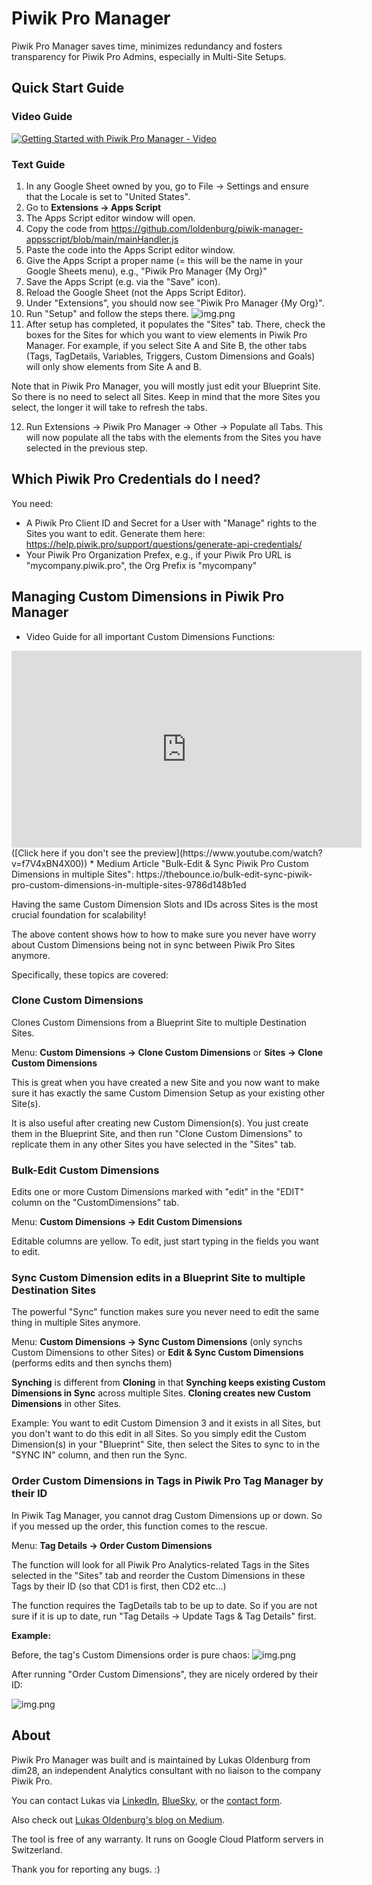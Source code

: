 # Piwik Pro Manager
Piwik Pro Manager saves time, minimizes redundancy and fosters transparency for Piwik Pro Admins, especially in Multi-Site Setups.

## Quick Start Guide

### Video Guide

[![Getting Started with Piwik Pro Manager - Video](youtube-thumbnail.png)](https://youtu.be/yXKHIK-s_QI)

### Text Guide
1. In any Google Sheet owned by you, go to File -> Settings and ensure that the Locale is set to "United States".
2. Go to **Extensions -> Apps Script**
3. The Apps Script editor window will open.
4. Copy the code from https://github.com/loldenburg/piwik-manager-appsscript/blob/main/mainHandler.js
5. Paste the code into the Apps Script editor window.
6. Give the Apps Script a proper name (= this will be the name in your Google Sheets menu), e.g., "Piwik Pro Manager {My Org}" 
7. Save the Apps Script (e.g. via the "Save" icon).
8. Reload the Google Sheet (not the Apps Script Editor).
9. Under "Extensions", you should now see "Piwik Pro Manager {My Org}". 
10. Run "Setup" and follow the steps there.
![img.png](piwik-pro-manager-extension-screenshot.png)
11. After setup has completed, it populates the "Sites" tab. There, check the boxes for the Sites for which you want to view elements in Piwik Pro Manager. For example, if you select Site A and Site B, the other tabs (Tags, TagDetails, Variables, Triggers, Custom Dimensions and Goals) will only show elements from Site A and B. 

   Note that in Piwik Pro Manager, you will mostly just edit your Blueprint Site. So there is no need to select all Sites. Keep in mind that the more Sites you select, the longer it will take to refresh the tabs.  

12. Run Extensions -> Piwik Pro Manager -> Other -> Populate all Tabs. This will now populate all the tabs with the elements from the Sites you have selected in the previous step.  

## Which Piwik Pro Credentials do I need?

You need:

* A Piwik Pro Client ID and Secret for a User with "Manage" rights to the Sites you want to edit. Generate them here: https://help.piwik.pro/support/questions/generate-api-credentials/
* Your Piwik Pro Organization Prefex, e.g., if your Piwik Pro URL is "mycompany.piwik.pro", the Org Prefix is "mycompany"

## Managing Custom Dimensions in Piwik Pro Manager

* Video Guide for all important Custom Dimensions Functions: 
<iframe width="560" height="315" src="https://www.youtube.com/watch?v=f7V4xBN4X00" frameborder="0" allowfullscreen></iframe>
  ([Click here if you don't see the preview](https://www.youtube.com/watch?v=f7V4xBN4X00))
* Medium Article "Bulk-Edit & Sync Piwik Pro Custom Dimensions in multiple Sites": https://thebounce.io/bulk-edit-sync-piwik-pro-custom-dimensions-in-multiple-sites-9786d148b1ed

Having the same Custom Dimension Slots and IDs across Sites is the most crucial foundation for scalability!

The above content shows how to how to make sure you never have worry about Custom Dimensions being not in sync between Piwik Pro Sites anymore. 

Specifically, these topics are covered:

### Clone Custom Dimensions

Clones Custom Dimensions from a Blueprint Site to multiple Destination Sites. 

Menu: **Custom Dimensions -> Clone Custom Dimensions** or **Sites -> Clone Custom Dimensions**

This is great when you have created a new Site and you now want to make sure it has exactly the same Custom Dimension Setup as your existing other Site(s).

It is also useful after creating new Custom Dimension(s). You just create them in the Blueprint Site, and then run "Clone Custom Dimensions" to replicate them in any other Sites you have selected in the "Sites" tab.

### Bulk-Edit Custom Dimensions

Edits one or more Custom Dimensions marked with "edit" in the "EDIT" column on the "CustomDimensions" tab.

Menu: **Custom Dimensions -> Edit Custom Dimensions**

Editable columns are yellow. To edit, just start typing in the fields you want to edit.

### Sync Custom Dimension edits in a Blueprint Site to multiple Destination Sites

The powerful "Sync" function makes sure you never need to edit the same thing in multiple Sites anymore. 

Menu: **Custom Dimensions -> Sync Custom Dimensions** (only synchs Custom Dimensions to other Sites) or **Edit & Sync Custom Dimensions** (performs edits and then synchs them) 

**Synching** is different from **Cloning** in that **Synching keeps existing Custom Dimensions in Sync** across multiple Sites. **Cloning creates new Custom Dimensions** in other Sites.

Example: You want to edit Custom Dimension 3 and it exists in all Sites, but you don't want to do this edit in all Sites. So you simply edit the Custom Dimension(s) in your "Blueprint" Site, then select the Sites to sync to in the "SYNC IN" column, and then run the Sync. 

### Order Custom Dimensions in Tags in Piwik Pro Tag Manager by their ID

In Piwik Tag Manager, you cannot drag Custom Dimensions up or down. So if you messed up the order, this function comes to the rescue.

Menu: **Tag Details -> Order Custom Dimensions**

The function will look for all Piwik Pro Analytics-related Tags in the Sites selected in the "Sites" tab and reorder the Custom Dimensions in these Tags by their ID (so that CD1 is first, then CD2 etc...) 

The function requires the TagDetails tab to be up to date. 
So if you are not sure if it is up to date, run "Tag Details -> Update Tags & Tag Details" first.

**Example:**

Before, the tag's Custom Dimensions order is pure chaos:
![img.png](custom-dimensions-tag-unordered.png)

After running "Order Custom Dimensions", they are nicely ordered by their ID:

![img.png](custom-dimensions-ordered.png)

## About

Piwik Pro Manager was built and is maintained by Lukas Oldenburg from dim28, an independent Analytics consultant with no liaison to the company Piwik Pro.

You can contact Lukas via [LinkedIn](https://www.linkedin.com/in/lukas-oldenburg/), [BlueSky](https://bsky.app/profile/lukasoldenburg.bsky.social), or the [contact form](https://www.dim28.ch/contact).

Also check out [Lukas Oldenburg's blog on Medium](https://lukas-oldenburg.medium.com/).

The tool is free of any warranty. It runs on Google Cloud Platform servers in Switzerland. 

Thank you for reporting any bugs. :)